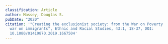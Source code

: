 ```yaml
---
classification: Article
author: Massey, Douglas S.
pubDate: "2020"
citation: '"Creating the exclusionist society: from the War on Poverty to the
  war on immigrants", Ethnic and Racial Studies, 43:1, 18-37, DOI:
  10.1080/01419870.2019.1667504'
---
```

